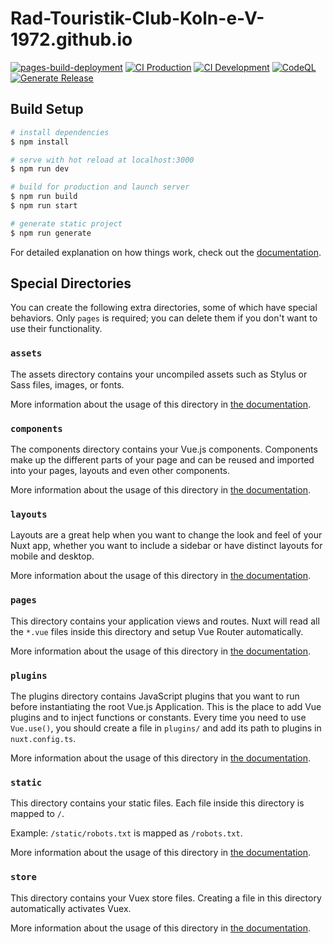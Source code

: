 # Rad-Touristik-Club-Koln-e-V-1972.github.io

[![pages-build-deployment](https://github.com/Rad-Touristik-Club-Koln-e-V-1972/Rad-Touristik-Club-Koln-e-V-1972.github.io/actions/workflows/pages/pages-build-deployment/badge.svg)](https://github.com/Rad-Touristik-Club-Koln-e-V-1972/Rad-Touristik-Club-Koln-e-V-1972.github.io/actions/workflows/pages/pages-build-deployment)
[![CI Production](https://github.com/Rad-Touristik-Club-Koln-e-V-1972/Rad-Touristik-Club-Koln-e-V-1972.github.io/actions/workflows/ci_production.yml/badge.svg)](https://github.com/Rad-Touristik-Club-Koln-e-V-1972/Rad-Touristik-Club-Koln-e-V-1972.github.io/actions/workflows/ci_production.yml)
[![CI Development](https://github.com/Rad-Touristik-Club-Koln-e-V-1972/Rad-Touristik-Club-Koln-e-V-1972.github.io/actions/workflows/ci_development.yml/badge.svg)](https://github.com/Rad-Touristik-Club-Koln-e-V-1972/Rad-Touristik-Club-Koln-e-V-1972.github.io/actions/workflows/ci_development.yml)
[![CodeQL](https://github.com/Rad-Touristik-Club-Koln-e-V-1972/Rad-Touristik-Club-Koln-e-V-1972.github.io/actions/workflows/codeql-analysis.yml/badge.svg)](https://github.com/Rad-Touristik-Club-Koln-e-V-1972/Rad-Touristik-Club-Koln-e-V-1972.github.io/actions/workflows/codeql-analysis.yml)
[![Generate Release](https://github.com/Rad-Touristik-Club-Koln-e-V-1972/Rad-Touristik-Club-Koln-e-V-1972.github.io/actions/workflows/generate_release.yml/badge.svg)](https://github.com/Rad-Touristik-Club-Koln-e-V-1972/Rad-Touristik-Club-Koln-e-V-1972.github.io/actions/workflows/generate_release.yml)

## Build Setup

```bash
# install dependencies
$ npm install

# serve with hot reload at localhost:3000
$ npm run dev

# build for production and launch server
$ npm run build
$ npm run start

# generate static project
$ npm run generate
```

For detailed explanation on how things work, check out the [documentation](https://nuxtjs.org).

## Special Directories

You can create the following extra directories, some of which have special behaviors. Only `pages` is required; you can delete them if you don't want to use their functionality.

### `assets`

The assets directory contains your uncompiled assets such as Stylus or Sass files, images, or fonts.

More information about the usage of this directory in [the documentation](https://nuxtjs.org/docs/2.x/directory-structure/assets).

### `components`

The components directory contains your Vue.js components. Components make up the different parts of your page and can be reused and imported into your pages, layouts and even other
components.

More information about the usage of this directory in [the documentation](https://nuxtjs.org/docs/2.x/directory-structure/components).

### `layouts`

Layouts are a great help when you want to change the look and feel of your Nuxt app, whether you want to include a sidebar or have distinct layouts for mobile and desktop.

More information about the usage of this directory in [the documentation](https://nuxtjs.org/docs/2.x/directory-structure/layouts).

### `pages`

This directory contains your application views and routes. Nuxt will read all the `*.vue` files inside this directory and setup Vue Router automatically.

More information about the usage of this directory in [the documentation](https://nuxtjs.org/docs/2.x/get-started/routing).

### `plugins`

The plugins directory contains JavaScript plugins that you want to run before instantiating the root Vue.js Application. This is the place to add Vue plugins and to inject
functions or constants. Every time you need to use `Vue.use()`, you should create a file in `plugins/` and add its path to plugins in `nuxt.config.ts`.

More information about the usage of this directory in [the documentation](https://nuxtjs.org/docs/2.x/directory-structure/plugins).

### `static`

This directory contains your static files. Each file inside this directory is mapped to `/`.

Example: `/static/robots.txt` is mapped as `/robots.txt`.

More information about the usage of this directory in [the documentation](https://nuxtjs.org/docs/2.x/directory-structure/static).

### `store`

This directory contains your Vuex store files. Creating a file in this directory automatically activates Vuex.

More information about the usage of this directory in [the documentation](https://nuxtjs.org/docs/2.x/directory-structure/store).
